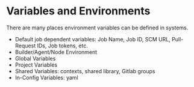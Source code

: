 # Variables and Environments

There are many places environment variables can be defined in systems.

* Default job dependent variables: Job Name, Job ID, SCM URL, Pull-Request IDs, Job tokens, etc.
* Builder/Agent/Node Environment
* Global Variables
* Project Variables
* Shared Variables: contexts, shared library, Gitlab groups
* In-Config Variables: yaml



